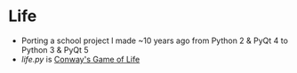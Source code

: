 # Life

- Porting a school project I made ~10 years ago from Python 2 & PyQt 4 to Python 3 & PyQt 5
- *life.py* is [Conway's Game of Life](https://en.wikipedia.org/wiki/Conway%27s_Game_of_Life)